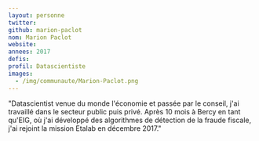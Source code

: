 ```yaml
---
layout: personne
twitter: 
github: marion-paclot
nom: Marion Paclot
website:
annees: 2017
defis: 
profil: Datascientiste
images:
  - /img/communaute/Marion-Paclot.png
---
```


"Datascientist venue du monde l'économie et passée par le conseil,
j'ai travaillé dans le secteur public puis privé. Après 10 mois à
Bercy en tant qu'EIG, où j'ai développé des algorithmes de détection
de la fraude fiscale, j'ai rejoint la mission Etalab en décembre
2017."
